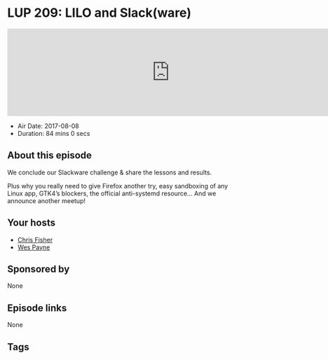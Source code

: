 # LUP 209: LILO and Slack(ware)

<iframe src="https://player.fireside.fm/v2/RUkczH-V+1orf209e?theme=dark" width="740" height="200" frameborder="0" scrolling="no"></iframe>

* Air Date: 2017-08-08
* Duration: 84 mins 0 secs

## About this episode

We conclude our Slackware challenge & share the lessons and results. 

Plus why you really need to give Firefox another try, easy sandboxing of any Linux app, GTK4’s blockers, the official anti-systemd resource... And we announce another meetup!

## Your hosts
* [Chris Fisher](https://linuxunplugged.com/hosts/chrislas)
* [Wes Payne](https://linuxunplugged.com/hosts/wes)

## Sponsored by

None



## Episode links

None



## Tags

